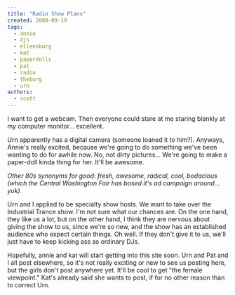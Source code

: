 ```yaml
---
title: "Radio Show Plans"
created: 2000-09-19
tags:
  - annie
  - djs
  - ellensburg
  - kat
  - paperdolls
  - pat
  - radio
  - theburg
  - urn
authors:
  - scott
---
```


I want to get a webcam. Then everyone could stare at me staring blankly at my computer monitor... excellent.

Urn apparently has a digital camera (someone loaned it to him?). Anyways, Annie's really excited, because we're going to do something we've been wanting to do for awhile now. No, not dirty pictures... We're going to make a paper-doll kinda thing for her. It'll be awesome.

_Other 80s synonyms for good: fresh, awesome, radical, cool, bodacious (which the Central Washington Fair has based it's ad campaign around... yuk)._

Urn and I applied to be specialty show hosts. We want to take over the Industrial Trance show. I'm not sure what our chances are. On the one hand, they like us a lot, but on the other hand, I think they are nervous about giving the show to us, since we're so new, and the show has an established audience who expect certain things. Oh well. If they don't give it to us, we'll just have to keep kicking ass as ordinary DJs.

Hopefully, annie and kat will start getting into this site soon. Urn and Pat and I all post elsewhere, so it's not really exciting or new to see us posting here, but the girls don't post anywhere yet. It'll be cool to get "the female viewpoint." Kat's already said she wants to post, if for no other reason than to correct Urn.
